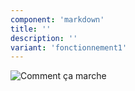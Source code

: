 ```yaml
---
component: 'markdown'
title: ''
description: ''
variant: 'fonctionnement1'
---
```


![Comment ça marche](/images/claim.svg)
